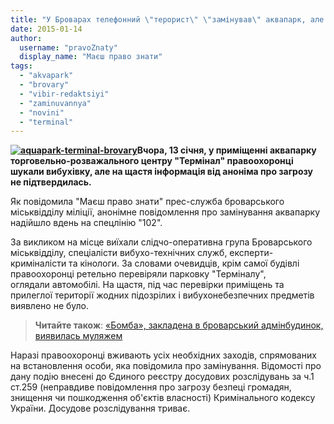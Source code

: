 ```yaml
---
title: "У Броварах телефонний \"терорист\" \"замінував\" аквапарк, але вибухівки не знайшли"
date: 2015-01-14
author: 
  username: "pravoZnaty"
  display_name: "Маєш право знати"
tags: 
  - "akvapark"
  - "brovary"
  - "vibir-redaktsiyi"
  - "zaminuvannya"
  - "novini"
  - "terminal"
---
```


**[![aquapark-terminal-brovary](https://mpz.brovary.org/wp-content/uploads/2015/01/aquapark-terminal-brovary.jpg)](https://mpz.brovary.org/wp-content/uploads/2015/01/aquapark-terminal-brovary.jpg)Вчора, 13 січня, у приміщенні аквапарку торговельно-розважального центру "Термінал" правоохоронці шукали вибухівку, але на щастя інформація від аноніма про загрозу не підтвердилась.**

Як повідомила "Маєш право знати" прес-служба броварського міськвідділу міліції, анонімне повідомлення про замінування аквапарку надійшло вдень на спецлінію "102".

За викликом на місце виїхали слідчо-оперативна група Броварського міськвідділу, спеціалісти вибухо-технічних служб, експерти-криміналісти та кінологи. За словами очевидців, крім самої будівлі правоохоронці ретельно перевіряли парковку "Терміналу", оглядали автомобілі. На щастя, під час перевірки приміщень та прилеглої території жодних підозрілих і вибухонебезпечних предметів виявлено не було.

> **Читайте також**: [«Бомба», закладена в броварський адмінбудинок, виявилась муляжем](https://mpz.brovary.org/bomba-zakladena-v-brovarskiy-adminbudinok-viyavilas-mulyazhem/)

Наразі правоохоронці вживають усіх необхідних заходів, спрямованих на встановлення особи, яка повідомила про замінування. Відомості про дану подію внесені до Єдиного реєстру досудових розслідувань за ч.1 ст.259 (неправдиве повідомлення про загрозу безпеці громадян, знищення чи пошкодження об'єктів власності) Кримінального кодексу України. Досудове розслідування триває.
